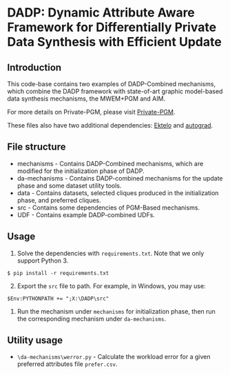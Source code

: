 # DADP: Dynamic Attribute Aware Framework for Differentially Private Data Synthesis with Efficient Update

## Introduction

This code-base contains two examples of DADP-Combined mechanisms, which combine the DADP framework with state-of-art graphic model-based data synthesis mechanisms, the MWEM+PGM and AIM.

For more details on Private-PGM, please visit [Private-PGM](https://github.com/ryan112358/private-pgm).

These files also have two additional dependencies: [Ektelo](https://github.com/ektelo/ektelo) and [autograd](https://github.com/HIPS/autograd).

## File structure

* mechanisms - Contains DADP-Combined mechanisms, which are modified for the initialization phase of DADP.
* da-mechanisms - Contains DADP-combined mechanisms for the update phase and some dataset utility tools.
* data - Contains datasets, selected cliques produced in the initialization phase, and preferred cliques.
* src - Contains some dependencies of PGM-Based mechanisms.
* UDF - Contains example DADP-combined UDFs. 

## Usage

1. Solve the dependencies with ```requirements.txt```. Note that we only support Python 3.
```
$ pip install -r requirements.txt
```
2. Export the ```src``` file to path. For example, in Windows, you may use:
```
$Env:PYTHONPATH += ";X:\DADP\src"
```
1. Run the mechanism under ```mechanisms``` for initialization phase, then run the corresponding mechanism under ```da-mechanisms```.

## Utility usage
* ```\da-mechanisms\werror.py``` - Calculate the workload error for a given preferred attributes file ```prefer.csv```.